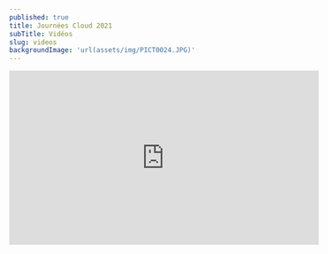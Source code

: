```yaml
---
published: true
title: Journées Cloud 2021
subTitle: Vidéos
slug: videos
backgroundImage: 'url(assets/img/PICT0024.JPG)'
---
```


<iframe width="560" height="315" sandbox="allow-same-origin allow-scripts allow-popups" src="https://tube.nocturlab.fr/videos/embed/ca63e5eb-5243-474a-aa75-65c374f9f24c" frameborder="0" allowfullscreen></iframe>
